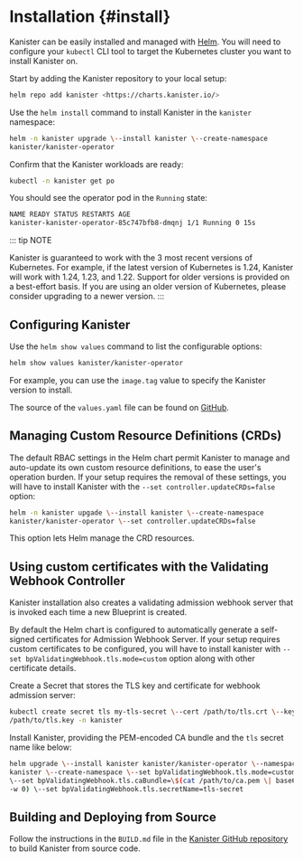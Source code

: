 # Installation {#install}

Kanister can be easily installed and managed with
[Helm](https://helm.sh). You will need to configure your `kubectl` CLI
tool to target the Kubernetes cluster you want to install Kanister on.

Start by adding the Kanister repository to your local setup:

``` bash
helm repo add kanister <https://charts.kanister.io/>
```

Use the `helm install` command to install Kanister in the `kanister`
namespace:

``` bash
helm -n kanister upgrade \--install kanister \--create-namespace
kanister/kanister-operator
```

Confirm that the Kanister workloads are ready:

``` bash
kubectl -n kanister get po
```

You should see the operator pod in the `Running` state:

``` bash
NAME READY STATUS RESTARTS AGE
kanister-kanister-operator-85c747bfb8-dmqnj 1/1 Running 0 15s
```

::: tip NOTE

Kanister is guaranteed to work with the 3 most recent versions of
Kubernetes. For example, if the latest version of Kubernetes is 1.24,
Kanister will work with 1.24, 1.23, and 1.22. Support for older versions
is provided on a best-effort basis. If you are using an older version of
Kubernetes, please consider upgrading to a newer version.
:::

## Configuring Kanister

Use the `helm show values` command to list the configurable options:

``` bash
helm show values kanister/kanister-operator
```

For example, you can use the `image.tag` value to specify the Kanister
version to install.

The source of the `values.yaml` file can be found on
[GitHub](https://github.com/kanisterio/kanister/blob/master/helm/kanister-operator/values.yaml).

## Managing Custom Resource Definitions (CRDs)

The default RBAC settings in the Helm chart permit Kanister to manage
and auto-update its own custom resource definitions, to ease the user\'s
operation burden. If your setup requires the removal of these settings,
you will have to install Kanister with the
`--set controller.updateCRDs=false` option:

``` bash
helm -n kanister upgade \--install kanister \--create-namespace
kanister/kanister-operator \--set controller.updateCRDs=false
```

This option lets Helm manage the CRD resources.

## Using custom certificates with the Validating Webhook Controller

Kanister installation also creates a validating admission webhook server
that is invoked each time a new Blueprint is created.

By default the Helm chart is configured to automatically generate a
self-signed certificates for Admission Webhook Server. If your setup
requires custom certificates to be configured, you will have to install
kanister with `--set bpValidatingWebhook.tls.mode=custom` option along
with other certificate details.

Create a Secret that stores the TLS key and certificate for webhook
admission server:

``` bash
kubectl create secret tls my-tls-secret \--cert /path/to/tls.crt \--key
/path/to/tls.key -n kanister
```

Install Kanister, providing the PEM-encoded CA bundle and the
`tls` secret name like below:

``` bash
helm upgrade \--install kanister kanister/kanister-operator \--namespace
kanister \--create-namespace \--set bpValidatingWebhook.tls.mode=custom
\--set bpValidatingWebhook.tls.caBundle=\$(cat /path/to/ca.pem \| base64
-w 0) \--set bpValidatingWebhook.tls.secretName=tls-secret
```

## Building and Deploying from Source

Follow the instructions in the `BUILD.md` file in the [Kanister GitHub
repository](https://github.com/kanisterio/kanister/blob/master/BUILD.md)
to build Kanister from source code.
